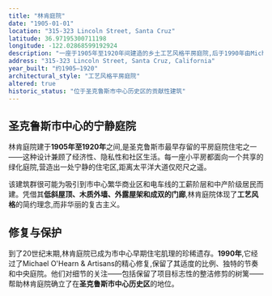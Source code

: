 ```yaml
---
title: "林肯庭院"
date: "1905-01-01"
location: "315-323 Lincoln Street, Santa Cruz"
latitude: 36.97195300711198
longitude: -122.02868599192924
description: "一座于1905年至1920年间建造的乡土工艺风格平房庭院,后于1990年由Michael O'Hearn & Artisans进行修复。"
address: "315-323 Lincoln Street, Santa Cruz, California"
year_built: "约1905–1920"
architectural_style: "工艺风格平房庭院"
altered: true
historic_status: "位于圣克鲁斯市中心历史区的贡献性建筑"
---
```


## 圣克鲁斯市中心的宁静庭院

林肯庭院建于**1905年至1920年**之间,是圣克鲁斯市最早存留的平房庭院住宅之一——这种设计兼顾了经济性、隐私性和社区生活。每一座小平房都面向一个共享的绿化庭院,营造出一处宁静的住宅区,距离太平洋大道仅咫尺之遥。

该建筑群很可能为吸引到市中心繁华商业区和电车线的工薪阶层和中产阶级居民而建。凭借其**低斜屋顶、木质外墙、外露屋架和成双的门廊**,林肯庭院体现了**工艺风格**的简约理念,而非华丽的复古主义。

## 修复与保护

到了20世纪末期,林肯庭院已成为市中心早期住宅肌理的珍稀遗存。**1990年**,它经过了Michael O'Hearn & Artisans的精心修复,保留了其适度的比例、独特的节奏和中央庭院。他们对细节的关注——包括保留了项目标志性的整洁修剪的树篱——帮助林肯庭院确立了在**圣克鲁斯市中心历史区**的地位。